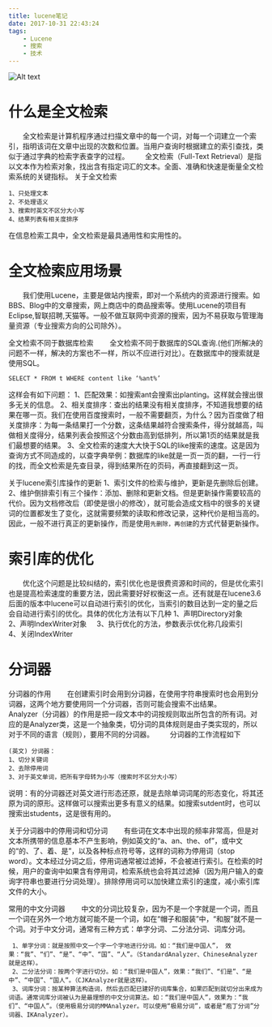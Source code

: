```yaml
---
title: lucene笔记
date: 2017-10-31 22:43:24
tags:
	- Lucene
	- 搜索
	- 技术
---
```

![Alt text](/images/lucene.jpg)
# 什么是全文检索
&emsp;&emsp;全文检索是计算机程序通过扫描文章中的每一个词，对每一个词建立一个索引，指明该词在文章中出现的次数和位置。当用户查询时根据建立的索引查找，类似于通过字典的检索字表查字的过程。
&emsp;&emsp;全文检索（Full-Text Retrieval）是指以文本作为检索对象，找出含有指定词汇的文本。全面、准确和快速是衡量全文检索系统的关键指标。
关于全文检索
	
	1、只处理文本
	2、不处理语义
	3、搜索时英文不区分大小写
	4、结果列表有相关度排序
在信息检索工具中，全文检索是最具通用性和实用性的。
<!-- more -->

# 全文检索应用场景
&emsp;&emsp;我们使用Lucene，主要是做站内搜索，即对一个系统内的资源进行搜索。如BBS、Blog中的文章搜索，网上商店中的商品搜索等。使用Lucene的项目有Eclipse,智联招聘,天猫等。一般不做互联网中资源的搜索，因为不易获取与管理海量资源（专业搜索方向的公司除外）。

全文检索不同于数据库检索
&emsp;&emsp;全文检索不同于数据库的SQL查询.(他们所解决的问题不一样，解决的方案也不一样，所以不应进行对比）。在数据库中的搜索就是使用SQL。
	
	SELECT * FROM t WHERE content like ‘%ant%’

这样会有如下问题：
	1、匹配效果：如搜索ant会搜索出planting。这样就会搜出很多无关的信息。
	2、相关度排序：查出的结果没有相关度排序，不知道我想要的结果在哪一页。我们在使用百度搜索时，一般不需要翻页，为什么？因为百度做了相关度排序：为每一条结果打一个分数，这条结果越符合搜索条件，得分就越高，叫做相关度得分，结果列表会按照这个分数由高到低排列，所以第1页的结果就是我们最想要的结果。
	3、全文检索的速度大大快于SQL的like搜索的速度。这是因为查询方式不同造成的，以查字典举例：数据库的like就是一页一页的翻，一行一行的找，而全文检索是先查目录，得到结果所在的页码，再直接翻到这一页。

关于lucene索引库操作的更新
	1、索引文件的检索与维护，更新是先删除后创建。
	2、维护倒排索引有三个操作：添加、删除和更新文档。但是更新操作需要较高的代价。因为文档修改后（即使是很小的修改），就可能会造成文档中的很多的关键词的位置都发生了变化，这就需要频繁的读取和修改记录，这种代价是相当高的。因此，一般不进行真正的更新操作，而是使用`先删除，再创建`的方式代替更新操作。

# 索引库的优化
&emsp;&emsp;优化这个问题是比较纠结的，索引优化也是很费资源和时间的，但是优化索引也是提高检索速度的重要方法，因此需要好好权衡这一点。还有就是在lucene3.6后面的版本中lucene可以自动进行索引的优化，当索引的数目达到一定的量之后会自动进行索引的优化。具体的优化方法有以下几种
	1、声明Directory对象
    2、声明IndexWriter对象
    3、执行优化的方法，参数表示优化称几段索引
    4、关闭IndexWriter

# 分词器
分词器的作用
&emsp;&emsp;在创建索引时会用到分词器，在使用字符串搜索时也会用到分词器，这两个地方要使用同一个分词器，否则可能会搜索不出结果。
&emsp;&emsp;Analyzer（分词器）的作用是把一段文本中的词按规则取出所包含的所有词。对应的是Analyzer类，这是一个抽象类，切分词的具体规则是由子类实现的，所以对于不同的语言（规则），要用不同的分词器。
&emsp;&emsp;分词器的工作流程如下
	
	(英文) 分词器：
	1、切分关键词
	2、去除停用词 
	3、对于英文单词，把所有字母转为小写（搜索时不区分大小写）
说明：有的分词器还对英文进行形态还原，就是去除单词词尾的形态变化，将其还原为词的原形。这样做可以搜索出更多有意义的结果。如搜索sutdent时，也可以搜索出students，这是很有用的。

关于分词器中的停用词和切分词
&emsp;&emsp;有些词在文本中出现的频率非常高，但是对文本所携带的信息基本不产生影响，例如英文的“a、an、the、of”，或中文的“的、了、着、是”，以及各种标点符号等，这样的词称为停用词（stop word）。文本经过分词之后，停用词通常被过滤掉，不会被进行索引。在检索的时候，用户的查询中如果含有停用词，检索系统也会将其过滤掉（因为用户输入的查询字符串也要进行分词处理）。排除停用词可以加快建立索引的速度，减小索引库文件的大小。

常用的中文分词器
&emsp;&emsp;中文的分词比较复杂，因为不是一个字就是一个词，而且一个词在另外一个地方就可能不是一个词，如在“帽子和服装”中，“和服”就不是一个词。对于中文分词，通常有三种方式：单字分词、二分法分词、词库分词。
     
     1、单字分词：就是按照中文一个字一个字地进行分词。如：“我们是中国人”， 效果：“我”、“们”、“是”、“中”、“国”、“人”。（StandardAnalyzer、ChineseAnalyzer就是这样）。
     2、二分法分词：按两个字进行切分。如：“我们是中国人”，效果：“我们”、“们是”、“是中”、“中国”、“国人”。（CJKAnalyzer就是这样）。
     3、词库分词：按某种算法构造词，然后去匹配已建好的词库集合，如果匹配到就切分出来成为词语。通常词库分词被认为是最理想的中文分词算法。如：“我们是中国人”，效果为：“我们”、“中国人”。（使用极易分词的MMAnalyzer。可以使用“极易分词”，或者是“庖丁分词”分词器、IKAnalyzer）。

















